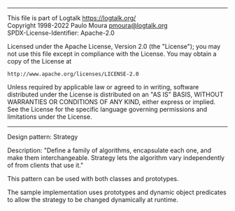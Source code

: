 ________________________________________________________________________

This file is part of Logtalk <https://logtalk.org/>  
Copyright 1998-2022 Paulo Moura <pmoura@logtalk.org>  
SPDX-License-Identifier: Apache-2.0

Licensed under the Apache License, Version 2.0 (the "License");
you may not use this file except in compliance with the License.
You may obtain a copy of the License at

    http://www.apache.org/licenses/LICENSE-2.0

Unless required by applicable law or agreed to in writing, software
distributed under the License is distributed on an "AS IS" BASIS,
WITHOUT WARRANTIES OR CONDITIONS OF ANY KIND, either express or implied.
See the License for the specific language governing permissions and
limitations under the License.
________________________________________________________________________


Design pattern:
	Strategy

Description:
	"Define a family of algorithms, encapsulate each one, and make them
	interchangeable. Strategy lets the algorithm vary independently of
	from clients that use it."

This pattern can be used with both classes and prototypes.

The sample implementation uses prototypes and dynamic object predicates
to allow the strategy to be changed dynamically at runtime.
